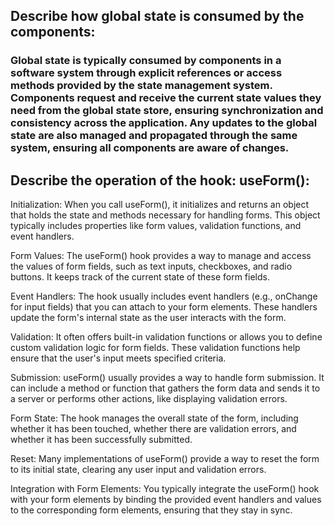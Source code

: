 ## Describe how global state is consumed by the components:
### Global state is typically consumed by components in a software system through explicit references or access methods provided by the state management system. Components request and receive the current state values they need from the global state store, ensuring synchronization and consistency across the application. Any updates to the global state are also managed and propagated through the same system, ensuring all components are aware of changes.

## Describe the operation of the hook: useForm():
Initialization: When you call useForm(), it initializes and returns an object that holds the state and methods necessary for handling forms. This object typically includes properties like form values, validation functions, and event handlers.

Form Values: The useForm() hook provides a way to manage and access the values of form fields, such as text inputs, checkboxes, and radio buttons. It keeps track of the current state of these form fields.

Event Handlers: The hook usually includes event handlers (e.g., onChange for input fields) that you can attach to your form elements. These handlers update the form's internal state as the user interacts with the form.

Validation: It often offers built-in validation functions or allows you to define custom validation logic for form fields. These validation functions help ensure that the user's input meets specified criteria.

Submission: useForm() usually provides a way to handle form submission. It can include a method or function that gathers the form data and sends it to a server or performs other actions, like displaying validation errors.

Form State: The hook manages the overall state of the form, including whether it has been touched, whether there are validation errors, and whether it has been successfully submitted.

Reset: Many implementations of useForm() provide a way to reset the form to its initial state, clearing any user input and validation errors.

Integration with Form Elements: You typically integrate the useForm() hook with your form elements by binding the provided event handlers and values to the corresponding form elements, ensuring that they stay in sync.
